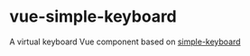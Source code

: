 # vue-simple-keyboard
A virtual keyboard Vue component based on [simple-keyboard](https://github.com/hodgef/simple-keyboard)
